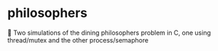 # philosophers
🍴 Two simulations of the dining philosophers problem in C, one using thread/mutex and the other process/semaphore

